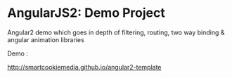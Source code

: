 # AngularJS2: Demo Project




Angular2 demo which goes in depth of filtering, routing, two way binding & angular animation libraries

Demo :

http://smartcookiemedia.github.io/angular2-template
